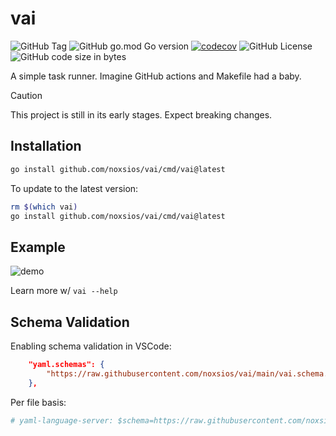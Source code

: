 # vai

![GitHub Tag](https://img.shields.io/github/v/tag/noxsios/vai)
![GitHub go.mod Go version](https://img.shields.io/github/go-mod/go-version/noxsios/vai)
[![codecov](https://codecov.io/gh/Noxsios/vai/graph/badge.svg?token=P7E9QC2RB9)](https://codecov.io/gh/Noxsios/vai)
![GitHub License](https://img.shields.io/github/license/noxsios/vai)
![GitHub code size in bytes](https://img.shields.io/github/languages/code-size/noxsios/vai)

A simple task runner. Imagine GitHub actions and Makefile had a baby.

> [!CAUTION]
> This project is still in its early stages. Expect breaking changes.

## Installation

```sh
go install github.com/noxsios/vai/cmd/vai@latest
```

To update to the latest version:

```sh
rm $(which vai)
go install github.com/noxsios/vai/cmd/vai@latest
```

## Example

![demo](https://github.com/Noxsios/vai/assets/50058333/c0c1e906-deb1-4601-814b-8e36a4e8b322)

Learn more w/ `vai --help`

## Schema Validation

Enabling schema validation in VSCode:

```json
    "yaml.schemas": {
        "https://raw.githubusercontent.com/noxsios/vai/main/vai.schema.json": "vai.yaml",
    },
```

Per file basis:

```yaml
# yaml-language-server: $schema=https://raw.githubusercontent.com/noxsios/vai/main/vai.schema.json
```
